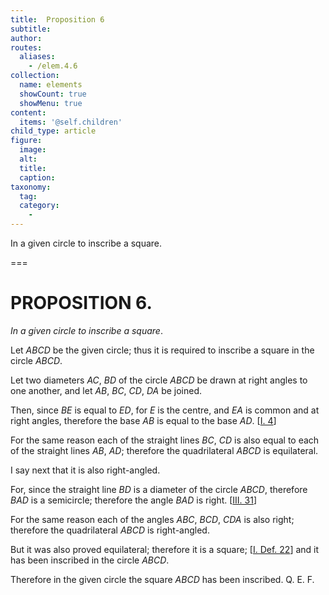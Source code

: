 ```yaml
---
title:  Proposition 6
subtitle: 
author:
routes:
  aliases:
    - /elem.4.6
collection:
  name: elements
  showCount: true
  showMenu: true
content:
  items: '@self.children'
child_type: article
figure:
  image:
  alt:
  title:
  caption:
taxonomy:
  tag:
  category:
    - 
---
```


<p><emph>In a given circle to inscribe a square</emph>. </p>

===

<pb n="91"/><h1>PROPOSITION 6.</h1>
<p><em>In a given circle to inscribe a square</em>. </p>

<p>Let <em>ABCD</em> be the given circle; thus it is required to inscribe a square in the circle <em>ABCD</em>. </p>

<p>Let two diameters <em>AC</em>, <em>BD</em> of the circle <em>ABCD</em> be drawn at right angles to one another, and let <em>AB</em>, <em>BC</em>, <em>CD</em>, <em>DA</em> be joined. 
      </p>

<p>Then, since <em>BE</em> is equal to <em>ED</em>, for <em>E</em> is the centre, and <em>EA</em> is common and at right angles, therefore the base <em>AB</em> is equal to the base <em>AD</em>. [<a href="/elem.1.4">I. 4</a>] </p>

<p>For the same reason each of the straight lines <em>BC</em>, <em>CD</em> is also equal to each of the straight lines <em>AB</em>, <em>AD</em>; <span class="center">therefore the quadrilateral <em>ABCD</em> is equilateral.</span>
      </p>

<p>I say next that it is also right-angled. </p>

<p>For, since the straight line <em>BD</em> is a diameter of the circle <em>ABCD</em>, therefore <em>BAD</em> is a semicircle; <span class="center">therefore the angle <em>BAD</em> is right. [<a href="/elem.3.31">III. 31</a>]</span>
      </p>

<p>For the same reason each of the angles <em>ABC</em>, <em>BCD</em>, <em>CDA</em> is also right; <span class="center">therefore the quadrilateral <em>ABCD</em> is right-angled.</span>
      </p>

<p>But it was also proved equilateral; therefore it is a square; [<a href="/elem.1.def.22">I. Def. 22</a>] and it has been inscribed in the circle <em>ABCD</em>. </p>

<p>Therefore in the given circle the square <em>ABCD</em> has been inscribed. Q. E. F.</p>
